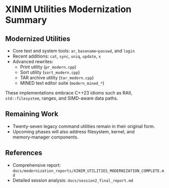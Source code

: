 # XINIM Utilities Modernization Summary

## Modernized Utilities

- Core text and system tools: `ar`, `basename`–`passwd`, and `login`
- Recent additions: `cat`, `sync`, `uniq`, `update`, `x`
- Advanced rewrites:
  - Print utility (`pr_modern.cpp`)
  - Sort utility (`sort_modern.cpp`)
  - TAR archive utility (`tar_modern.cpp`)
  - MINED text editor suite (`modern_mined_*`)

These implementations embrace C++23 idioms such as RAII, `std::filesystem`, ranges, and SIMD-aware data paths.

## Remaining Work

- Twenty-seven legacy command utilities remain in their original form.
- Upcoming phases will also address filesystem, kernel, and memory‑manager components.

## References

- Comprehensive report: `docs/modernization_reports/XINIM_UTILITIES_MODERNIZATION_COMPLETE.md`
- Detailed session analysis: `docs/session2_final_report.md`
